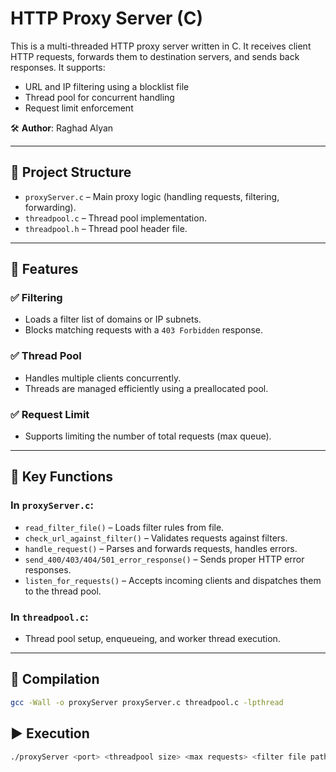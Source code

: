 # HTTP Proxy Server (C)

This is a multi-threaded HTTP proxy server written in C. It receives client HTTP requests, forwards them to destination servers, and sends back responses. It supports:

- URL and IP filtering using a blocklist file
- Thread pool for concurrent handling
- Request limit enforcement

🛠️ **Author**: Raghad Alyan  

---

## 📂 Project Structure

- `proxyServer.c` – Main proxy logic (handling requests, filtering, forwarding).
- `threadpool.c` – Thread pool implementation.
- `threadpool.h` – Thread pool header file.

---

## 🧠 Features

### ✅ Filtering
- Loads a filter list of domains or IP subnets.
- Blocks matching requests with a `403 Forbidden` response.

### ✅ Thread Pool
- Handles multiple clients concurrently.
- Threads are managed efficiently using a preallocated pool.

### ✅ Request Limit
- Supports limiting the number of total requests (max queue).

---

## 🔧 Key Functions

### In `proxyServer.c`:
- `read_filter_file()` – Loads filter rules from file.
- `check_url_against_filter()` – Validates requests against filters.
- `handle_request()` – Parses and forwards requests, handles errors.
- `send_400/403/404/501_error_response()` – Sends proper HTTP error responses.
- `listen_for_requests()` – Accepts incoming clients and dispatches them to the thread pool.

### In `threadpool.c`:
- Thread pool setup, enqueueing, and worker thread execution.

---
## 🧪 Compilation

```bash
gcc -Wall -o proxyServer proxyServer.c threadpool.c -lpthread

```
## ▶️ Execution

```bash
./proxyServer <port> <threadpool size> <max requests> <filter file path>
